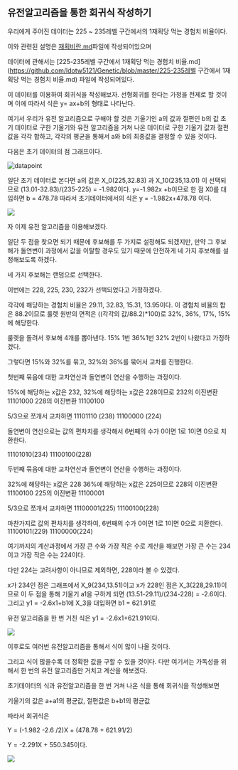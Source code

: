 ## 유전알고리즘을 통한 회귀식 작성하기



우리에게 주어진 데이터는 225 ~ 235레벨 구간에서의 1재획당 먹는 경험치 비율이다.

이와 관련된 설명은 [재획비란.md](https://github.com/ldotw5121/Genetic/blob/master/재획비란.md)파일에 작성되어있으며

데이터에 관해서는 [225-235레벨 구간에서 1재획당 먹는 경험치 비율.md](https://github.com/ldotw5121/Genetic/blob/master/225-235레벨 구간에서 1재획당 먹는 경험치 비율.md) 파일에 작성되어있다.

이 데이터를 이용하여 회귀식을 작성해보자.
선형회귀를 한다는 가정을 전제로 할 것이며 이에 따라서 식은 y= ax+b의 형태로 나타난다.



여기서 우리가 유전 알고리즘으로 구해야 할 것은 기울기인 a의 값과 절편인 b의 값
초기 데이터로 구한 기울기와 유전 알고리즘을 거쳐 나온 데이터로 구한 기울기 값과 절편 값을 각각 합하고, 각각의 평균을 통해서 a와 b의 최종값을 결정할 수 있을 것이다.

다음은 초기 데이터의 점 그래프이다.

![datapoint](https://user-images.githubusercontent.com/62733730/85315037-4c669580-b4f5-11ea-8934-5a355dfe5004.jpg)

일단 초기 데이터로 본다면 a의 값은 X_0(225,32.83) 과 X_10(235,13.01) 이 선택되므로 
(13.01-32.83)/(235-225) = -1.982이다.
y=-1.982x +b이므로
한 점 X0를 대입하면 b = 478.78
따라서 초기데이터에서의 식은 y = -1.982x+478.78 이다.

![](https://user-images.githubusercontent.com/62733730/85315058-57212a80-b4f5-11ea-86e0-7fdfb63a0909.jpg)

자 이제 유전 알고리즘을 이용해보겠다.

일단 두 점을 찾으면 되기 때문에 후보해를 두 가지로 설정해도 되겠지만, 만약 그 후보해가 돌연변이 과정에서 값을 이탈할 경우도 있기 때문에 안전하게 네 가지 후보해를 설정해보도록 하겠다. 

네 가지 후보해는 랜덤으로 선택한다.

이번에는 228, 225, 230, 232가 선택되었다고 가정하겠다.

각각에 해당하는 경험치 비율은 29.11, 32.83, 15.31, 13.95이다.
이 경험치 비율의 합은 88.2이므로
룰렛 원반의 면적은 ((각각의 값/88.2)*100)로 32%, 36%, 17%, 15% 에 해당한다.

룰렛을 돌려서 후보해 4개를 뽑아낸다.
15% 1번 36%1번 32% 2번이 나왔다고 가정하겠다.

그렇다면 15%와 32%를 묶고, 32%와 36%를 묶어서 교차를 진행한다.



첫번째 묶음에 대한 교차연산과 돌연변이 연산을 수행하는 과정이다.

15%에 해당하는 x값은 232, 32%에 해당하는 x값은 228이므로
232의 이진변환 11101000
228의 이진변환 11100100

5/3으로 쪼개서 교차하면
11101110 (238)
11100000 (224)

돌연변이 연산으로는 값의 편차치를 생각해서 6번째의 수가 0이면 1로 1이면 0으로 치환한다.

11101010(234)
11100100(228)



두번째 묶음에 대한 교차연산과 돌연변이 연산을 수행하는 과정이다.

32%에 해당하는 x값은 228 36%에 해당하는 x값은 225이므로
228의 이진변환 11100100
225의 이진변환 11100001

5/3으로 쪼개서 교차하면
11100001(225)
11100100(228)

마찬가지로 값의 편차치를 생각하여, 6번째의 수가 0이면 1로 1이면 0으로 치환한다.
11100101(229)
11100000(224)



여기까지의 계산과정에서 가장 큰 수와 가장 작은 수로 계산을 해보면
가장 큰 수는 234이고 가장 작은 수는 224이다.

다만 224는 고려사항이 아니므로 제외하면, 228이라 볼 수 있겠다.



x가 234인 점은 그래프에서 X_9(234,13.51)이고 x가 228인 점은 X_3(228,29.11)이므로
이 두 점을 통해 기울기 a1을 구하게 되면
(13.51-29.11)/(234-228) = -2.6이다.
그리고 y1 = -2.6x1+b1에 X_3을 대입하면 b1 = 621.91로

유전 알고리즘을 한 번 거친 식은 y1 = -2.6x1+621.91이다.

![](https://user-images.githubusercontent.com/62733730/85315074-5be5de80-b4f5-11ea-8515-470a3048096b.jpg)

이후로도 여러번 유전알고리즘을 통해서 식이 많이 나올 것이다.

그리고 식이 많을수록 더 정확한 값을 구할 수 있을 것이다.
다만 여기서는 가독성을 위해서 한 번의 유전 알고리즘만 거치고 계산을 해보겠다.



초기데이터의 식과 유전알고리즘을 한 번 거쳐 나온 식을 통해 회귀식을 작성해보면

기울기의 값은 a+a1의 평균값, 절편값은 b+b1의 평균값

따라서 회귀식은

Y = (-1.982 -2.6 /2)X + (478.78 + 621.91/2)

Y = -2.291X + 550.345이다.

![](https://user-images.githubusercontent.com/62733730/85315098-63a58300-b4f5-11ea-858e-6b784e6a97cd.jpg)

